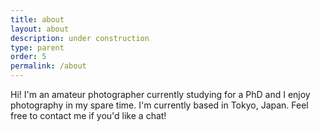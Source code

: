 ```yaml
---
title: about
layout: about
description: under construction
type: parent
order: 5
permalink: /about
---
```


<div class="section main">
	<div class="about-container">
		<p markdown="1">
Hi! I'm an amateur photographer currently studying for a PhD and I enjoy photography in my spare time. I'm currently based in Tokyo, Japan. Feel free to contact me if you'd like a chat!
		</p>
	</div>
</div>